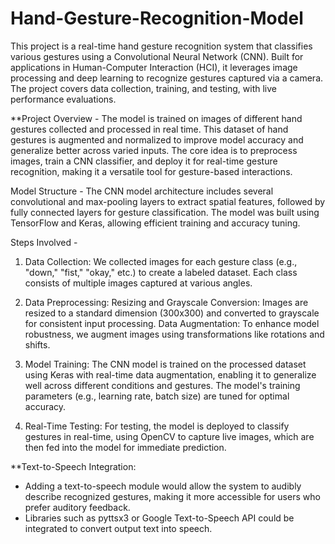 # Hand-Gesture-Recognition-Model
This project is a real-time hand gesture recognition system that classifies various gestures using a Convolutional Neural Network (CNN). Built for applications in Human-Computer Interaction (HCI), it leverages image processing and deep learning to recognize gestures captured via a camera. The project covers data collection, training, and testing, with live performance evaluations.

**Project Overview -
The model is trained on images of different hand gestures collected and processed in real time. This dataset of hand gestures is augmented and normalized to improve model accuracy and generalize better across varied inputs. The core idea is to preprocess images, train a CNN classifier, and deploy it for real-time gesture recognition, making it a versatile tool for gesture-based interactions.

Model Structure -
The CNN model architecture includes several convolutional and max-pooling layers to extract spatial features, followed by fully connected layers for gesture classification. The model was built using TensorFlow and Keras, allowing efficient training and accuracy tuning.

Steps Involved -
1) Data Collection: We collected images for each gesture class (e.g., "down," "fist," "okay," etc.) to create a labeled dataset. Each class consists of multiple images captured at various angles.

2) Data Preprocessing:
Resizing and Grayscale Conversion: Images are resized to a standard dimension (300x300) and converted to grayscale for consistent input processing.
Data Augmentation: To enhance model robustness, we augment images using transformations like rotations and shifts.

4) Model Training:
The CNN model is trained on the processed dataset using Keras with real-time data augmentation, enabling it to generalize well across different conditions and gestures.
The model's training parameters (e.g., learning rate, batch size) are tuned for optimal accuracy.

6) Real-Time Testing:
For testing, the model is deployed to classify gestures in real-time, using OpenCV to capture live images, which are then fed into the model for immediate prediction.

**Text-to-Speech Integration:
*  Adding a text-to-speech module would allow the system to audibly describe recognized gestures, making it more accessible for users who prefer auditory feedback.
*  Libraries such as pyttsx3 or Google Text-to-Speech API could be integrated to convert output text into speech.
